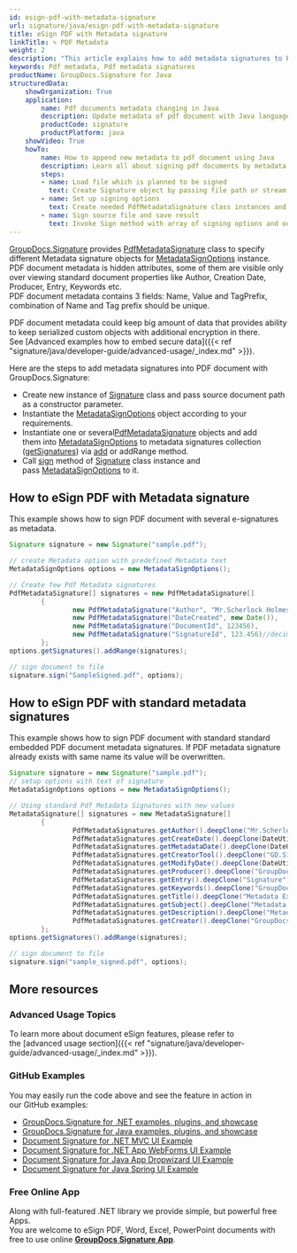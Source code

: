 ```yaml
---
id: esign-pdf-with-metadata-signature
url: signature/java/esign-pdf-with-metadata-signature
title: eSign PDF with Metadata signature
linkTitle: ✎ PDF Metadata
weight: 2
description: "This article explains how to add metadata signatures to PDF document meta info layer with GroupDocs.Signature"
keywords: Pdf metadata, Pdf metadata signatures
productName: GroupDocs.Signature for Java
structuredData:
    showOrganization: True
    application:    
        name: Pdf documents metadata changing in Java    
        description: Update metadata of pdf document with Java language by GroupDocs.Signature for Java APIs
        productCode: signature
        productPlatform: java 
    showVideo: True
    howTo:
        name: How to append new metadata to pdf document using Java 
        description: Learn all about signing pdf documents by metadata and Java
        steps:
        - name: Load file which is planned to be signed
          text: Create Signature object by passing file path or stream as a constructor parameter.
        - name: Set up signing options 
          text: Create needed PdfMetadataSignature class instances and add them to array.
        - name: Sign source file and save result 
          text: Invoke Sign method with array of signing options and output file path or stream.
---
```

[GroupDocs.Signature](https://products.groupdocs.com/signature/java) provides [PdfMetadataSignature](https://reference.groupdocs.com/java/signature/com.groupdocs.signature.domain.signatures.metadata/PdfMetadataSignature) class to specify different Metadata signature objects for [MetadataSignOptions](https://reference.groupdocs.com/java/signature/com.groupdocs.signature.options.sign/MetadataSignOptions) instance.   
PDF document metadata is hidden attributes, some of them are visible only over viewing standard document properties like Author, Creation Date, Producer, Entry, Keywords etc.  
PDF document metadata contains 3 fields: Name, Value and TagPrefix, combination of Name and Tag prefix should be unique.

PDF document metadata could keep big amount of data that provides ability to keep serialized custom objects with additional encryption in there. See [Advanced examples how to embed secure data]({{< ref "signature/java/developer-guide/advanced-usage/_index.md" >}}).

Here are the steps to add metadata signatures into PDF document with GroupDocs.Signature:

*   Create new instance of [Signature](https://reference.groupdocs.com/java/signature/com.groupdocs.signature/Signature) class and pass source document path as a constructor parameter.    
*   Instantiate the [MetadataSignOptions](https://reference.groupdocs.com/java/signature/com.groupdocs.signature.options.sign/MetadataSignOptions) object according to your requirements.    
*   Instantiate one or several[PdfMetadataSignature](https://reference.groupdocs.com/signature/java/com.groupdocs.signature.domain.signatures.metadata/PdfMetadataSignature) objects and add them into [MetadataSignOptions](https://reference.groupdocs.com/java/signature/com.groupdocs.signature.options.sign/MetadataSignOptions) to metadata signatures collection ([getSignatures](https://reference.groupdocs.com/java/signature/com.groupdocs.signature.options.sign/MetadataSignOptions#getSignatures())) via [add](https://reference.groupdocs.com/java/signature/com.groupdocs.signature.domain.signatures.metadata/MetadataSignatureCollection#add(com.groupdocs.signature.domain.signatures.metadata.MetadataSignature)) or addRange method.
*   Call [sign](https://reference.groupdocs.com/java/signature/com.groupdocs.signature/Signature#sign(java.io.OutputStream,%20com.groupdocs.signature.options.sign.SignOptions)) method of [Signature](https://reference.groupdocs.com/java/signature/com.groupdocs.signature/Signature) class instance and pass [MetadataSignOptions](https://reference.groupdocs.com/java/signature/com.groupdocs.signature.options.sign/MetadataSignOptions) to it.
    

## How to eSign PDF with Metadata signature

This example shows how to sign PDF document with several e-signatures as metadata.

```java
Signature signature = new Signature("sample.pdf");

// create Metadata option with predefined Metadata text
MetadataSignOptions options = new MetadataSignOptions();

// Create few Pdf Metadata signatures
PdfMetadataSignature[] signatures = new PdfMetadataSignature[]
        {
                new PdfMetadataSignature("Author", "Mr.Scherlock Holmes"),
                new PdfMetadataSignature("DateCreated", new Date()),
                new PdfMetadataSignature("DocumentId", 123456),
                new PdfMetadataSignature("SignatureId", 123.456)//decimal value
        };
options.getSignatures().addRange(signatures);

// sign document to file
signature.sign("SampleSigned.pdf", options);
```

## How to eSign PDF with standard metadata signatures

This example shows how to sign PDF document with standard standard embedded PDF document metadata signatures. If PDF metadata signature already exists with same name its value will be overwritten.

```java
Signature signature = new Signature("sample.pdf");
// setup options with text of signature
MetadataSignOptions options = new MetadataSignOptions();

// Using standard Pdf Metadata Signatures with new values
MetadataSignature[] signatures = new MetadataSignature[]
        {
                PdfMetadataSignatures.getAuthor().deepClone("Mr.Scherlock Holmes"),
                PdfMetadataSignatures.getCreateDate().deepClone(DateUtils.addDays(new Date(), -1)),
                PdfMetadataSignatures.getMetadataDate().deepClone(DateUtils.addDays(new Date(), -2)),
                PdfMetadataSignatures.getCreatorTool().deepClone("GD.Signature-Test"),
                PdfMetadataSignatures.getModifyDate().deepClone(DateUtils.addDays(new Date(), -13)),
                PdfMetadataSignatures.getProducer().deepClone("GroupDocs-Producer"),
                PdfMetadataSignatures.getEntry().deepClone("Signature"),
                PdfMetadataSignatures.getKeywords().deepClone("GroupDocs, Signature, Metadata, Creation Tool"),
                PdfMetadataSignatures.getTitle().deepClone("Metadata Example"),
                PdfMetadataSignatures.getSubject().deepClone("Metadata Test Example"),
                PdfMetadataSignatures.getDescription().deepClone("Metadata Test example description"),
                PdfMetadataSignatures.getCreator().deepClone("GroupDocs.Signature"),
        };
options.getSignatures().addRange(signatures);

// sign document to file
signature.sign("sample_signed.pdf", options);
```

## More resources

### Advanced Usage Topics 

To learn more about document eSign features, please refer to the [advanced usage section]({{< ref "signature/java/developer-guide/advanced-usage/_index.md" >}}).

### GitHub Examples  

You may easily run the code above and see the feature in action in our GitHub examples:

*   [GroupDocs.Signature for .NET examples, plugins, and showcase](https://github.com/groupdocs-signature/GroupDocs.Signature-for-.NET)    
*   [GroupDocs.Signature for Java examples, plugins, and showcase](https://github.com/groupdocs-signature/GroupDocs.Signature-for-Java)    
*   [Document Signature for .NET MVC UI Example](https://github.com/groupdocs-signature/GroupDocs.Signature-for-.NET-MVC)    
*   [Document Signature for .NET App WebForms UI Example](https://github.com/groupdocs-signature/GroupDocs.Signature-for-.NET-WebForms)    
*   [Document Signature for Java App Dropwizard UI Example](https://github.com/groupdocs-signature/GroupDocs.Signature-for-Java-Dropwizard)   
*   [Document Signature for Java Spring UI Example](https://github.com/groupdocs-signature/GroupDocs.Signature-for-Java-Spring)
    

### Free Online App  

Along with full-featured .NET library we provide simple, but powerful free Apps.  
You are welcome to eSign PDF, Word, Excel, PowerPoint documents with free to use online **[GroupDocs Signature App](https://products.groupdocs.app/signature)**.
